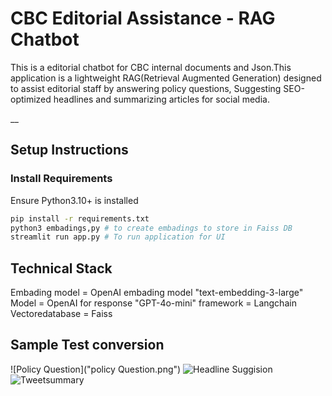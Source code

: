 # CBC Editorial Assistance - RAG Chatbot

This is a editorial chatbot for CBC internal documents and Json.This application is a lightweight RAG(Retrieval Augmented Generation)
designed to assist editorial staff by answering policy questions, Suggesting SEO-optimized headlines and summarizing articles for social media.

\_\_

## Setup Instructions

### Install Requirements

Ensure Python3.10+ is installed

```bash
pip install -r requirements.txt
python3 embadings,py # to create embadings to store in Faiss DB
streamlit run app.py # To run application for UI
```

## Technical Stack

Embading model = OpenAI embading model "text-embedding-3-large"
Model = OpenAI for response "GPT-4o-mini"
framework = Langchain
Vectoredatabase = Faiss

## Sample Test conversion

![Policy Question]("policy Question.png")
![Headline Suggision]("headline_suggision.png")
![Tweetsummary]("tweet_summary.png")
